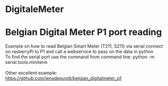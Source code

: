 # DigitaleMeter
# Belgian Digital Meter P1 port reading
Example on how to read Belgian Smart Meter (T211, S211) via serial connect on rasberryPi to P1 and call a webservice to pass on the data in python</br>
To find the serial port use the command from command line: python -m serial.tools.miniterm<br>
<br>
Other excellent example: https://github.com/jensdepuydt/belgian_digitalmeter_p1
